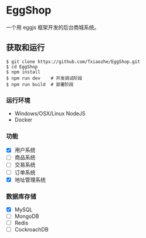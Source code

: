 # EggShop

一个用 eggjs 框架开发的后台商城系统。

## 获取和运行
```shell
$ git clone https://github.com/Txiaozhe/EggShop.git
$ cd EggShop
$ npm install
$ npm run dev    # 开发调试阶段
$ npm run build  # 部署阶段
```
### 运行环境
* Windows/OSX/Linux  NodeJS
* Docker 

### 功能
- [x] 用户系统
- [ ] 商品系统
- [ ] 交易系统
- [ ] 订单系统
- [x] 地址管理系统

### 数据库存储
- [x] MySQL
- [ ] MongoDB
- [ ] Redis
- [ ] CockroachDB

